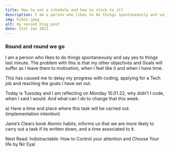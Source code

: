 ```yaml
---
title: How to set a schedule and how to stick to it?
description: I am a person who likes to do things spontaneously and say yes to things last minute. The problem with this is that my other objectives and Goals will suffer as I leave them to motivation, when I feel like it and when I have time.
img: hike1.jpeg
alt: my second blog post
date: 21st Jan 2021
---
```


<h3>Round and round we go</h3>

I am a person who likes to do things spontaneously and say yes to things last minute. The problem with this is that my other objectives and Goals will suffer as I leave them to motivation, when I feel like it and when I have time.

This has caused me to delay my progress with coding, applying for a Tech job and reaching the goals I have set out.

Today is Tuesday and I am reflecting on Monday 10.01.22, why didn’t I code, when I said I would. And what can I do to change that this week.

a) Have a time and place where this task will be carried out. (implementation intention)

Jame’s Clears book Atomic habits, informs us that we are more likely to carry out a task if its written down, and a time associated to it.

Next Read: Indistractable: How to Control your attention and Choose Your life by Nir Eyal
